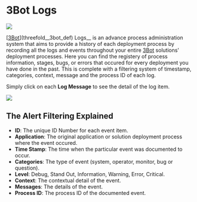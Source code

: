 # 3Bot Logs

![](sdk__logs.png  )


[[3Bot](threefold__3bot_def)](threefold__3bot_def) Logs__ is an advance process administration system that aims to provide a history of each deployment process by recording all the logs and events throughout your entire [3Bot](threefold__3bot_def) solutions' deployment processes. Here you can find the registery of process information, stages, bugs, or errors that occured for every deployment you have done in the past. This is complete with a filtering system of timestamp, categories, context, message and the process ID of each log.

Simply click on each __Log Message__ to see the detail of the log item.

![](sdk__logs_details.png  )

## The Alert Filtering Explained

- __ID__: The unique ID Number for each event item.
- __Application__: The original application or solution deployment process where the event occured.
- __Time Stamp__: The time when the particular event was documented to occur.
- __Categories__: The type of event (system, operator, monitor, bug or question).
- __Level__: Debug, Stand Out, Information, Warning, Error, Critical.
- __Context__: The contextual detail of the event.
- __Messages__: The details of the event.
- __Process ID__: The process ID of the documented event.